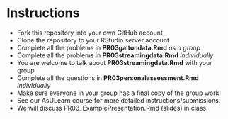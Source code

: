 # Instructions

* Fork this repository into your own GitHub account
* Clone the repository to your RStudio server account
* Complete all the problems in **PR03galtondata.Rmd** *as a group*
* Complete all the problems in **PR03streamingdata.Rmd** *individually*
* You are welcome to talk about **PR03streamingdata.Rmd** with your group
* Complete all the questions in **PR03personalassessment.Rmd** *individually*
* Make sure everyone in your group has a final copy of the group work!
* See our AsULearn course for more detailed instructions/submissions.
* We will discuss PR03_ExamplePresentation.Rmd (slides) in class.
